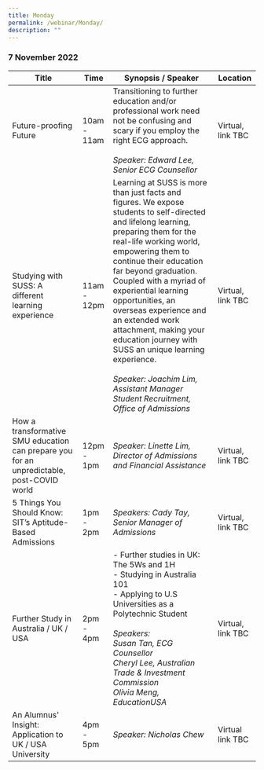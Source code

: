 ```yaml
---
title: Monday
permalink: /webinar/Monday/
description: ""
---
```

### 7 November 2022

| **Title** | **Time** | **Synopsis / Speaker**| **Location**  |
| - | - | - | - |
| Future-proofing Future | 10am - 11am | Transitioning to further education and/or professional work need not be confusing and scary if you employ the right ECG approach. <br/> <br/> *Speaker: Edward Lee, Senior ECG Counsellor*  | Virtual, link TBC | 
| Studying with SUSS: A different learning experience  | 11am - 12pm | Learning at SUSS is more than just facts and figures. We expose students to self-directed and lifelong learning, preparing them for the real-life working world, empowering them to continue their education far beyond graduation. Coupled with a myriad of experiential learning opportunities, an overseas experience and an extended work attachment, making your education journey with SUSS an unique learning experience. <br/><br/> *Speaker: Joachim Lim, Assistant Manager Student Recruitment, Office of Admissions*|  Virtual, link TBC  |
|How a transformative SMU education can prepare you for an unpredictable, post-COVID world  | 12pm - 1pm | *Speaker: Linette Lim, Director of Admissions and Financial Assistance* | Virtual, link TBC |
| 5 Things You Should Know: SIT’s Aptitude-Based Admissions  | 1pm - 2pm | *Speakers: Cady Tay, Senior Manager of Admissions* | Virtual, link TBC | 
| Further Study in Australia / UK / USA | 2pm - 4pm |- Further studies in UK: The 5Ws and 1H <br/> - Studying in Australia 101 <br/> - Applying to U.S Universities as a Polytechnic Student<br/><br/> *Speakers: <br/> Susan Tan, ECG Counsellor <br/> Cheryl Lee, Australian Trade & Investment Commission <br/> Olivia Meng, EducationUSA* | Virtual, link TBC  |
| An Alumnus' Insight: Application to UK / USA University  | 4pm - 5pm | *Speaker: Nicholas Chew* | Virtual link TBC  |